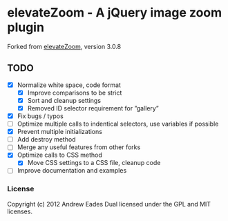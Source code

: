 # elevateZoom - A jQuery image zoom plugin

Forked from [elevateZoom](http://www.elevateweb.co.uk/image-zoom/), version 3.0.8

## TODO
- [x] Normalize white space, code format
  - [x] Improve comparisons to be strict
  - [x] Sort and cleanup settings
  - [x] Removed ID selector requirement for ”gallery”
- [x] Fix bugs / typos
- [ ] Optimize multiple calls to indentical selectors, use variables if possible
- [x] Prevent multiple initializations
- [ ] Add destroy method
- [ ] Merge any useful features from other forks
- [x] Optimize calls to CSS method
  - [x] Move CSS settings to a CSS file, cleanup code
- [ ] Improve documentation and examples

### License
Copyright (c) 2012 Andrew Eades
Dual licensed under the GPL and MIT licenses.
